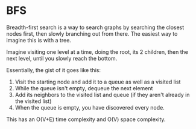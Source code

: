 # BFS
Breadth-first search is a way to search graphs by searching the closest nodes first, then slowly branching out from there. The easiest way to imagine this is with a tree.

Imagine visiting one level at a time, doing the root, its 2 children, then the next level, until you slowly reach the bottom.

Essentially, the gist of it goes like this: 
1. Visit the starting node and add it to a queue as well as a visited list
2. While the queue isn't empty, dequeue the next element
3. Add its neighbors to the visited list and queue (if they aren't already in the visited list)
4. When the queue is empty, you have discovered every node.

This has an O(V+E) time complexity and O(V) space complexity. 
